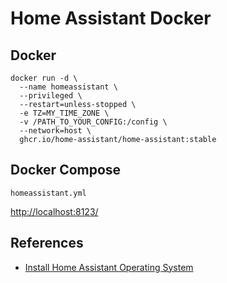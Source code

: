 # Home Assistant Docker

## Docker
```
docker run -d \
  --name homeassistant \
  --privileged \
  --restart=unless-stopped \
  -e TZ=MY_TIME_ZONE \
  -v /PATH_TO_YOUR_CONFIG:/config \
  --network=host \
  ghcr.io/home-assistant/home-assistant:stable
```

## Docker Compose
`homeassistant.yml`

[http://localhost:8123/](http://localhost:8123/)

## References
- [Install Home Assistant Operating System](https://www.home-assistant.io/installation/linux)